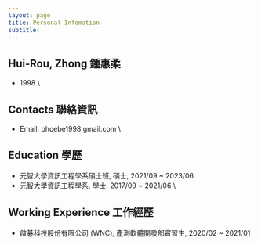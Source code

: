```yaml
---
layout: page
title: Personal Infomation
subtitle:
---
```


## Hui-Rou, Zhong 鍾惠柔
- 1998
\
## Contacts 聯絡資訊
- Email: phoebe1998 <i class="fa fa-at" aria-hidden="true"></i> gmail.com
\
## Education 學歷
- 元智大學資訊工程學系碩士班, 碩士, 2021/09 ~ 2023/06
- 元智大學資訊工程學系, 學士, 2017/09 ~ 2021/06
\
## Working Experience 工作經歷
- 啟碁科技股份有限公司 (WNC), 產測軟體開發部實習生, 2020/02 ~ 2021/01
